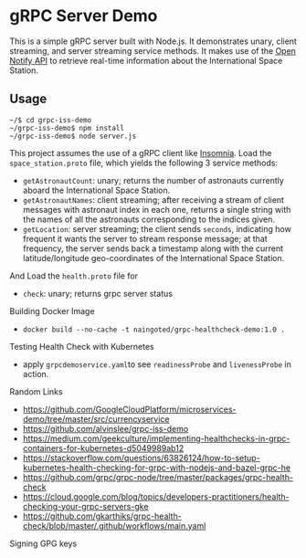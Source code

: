 # gRPC Server Demo

This is a simple gRPC server built with Node.js. It demonstrates unary, client streaming, and server streaming service methods. It makes use of the [Open Notify API](http://open-notify.org/) to retrieve real-time information about the International Space Station.

## Usage

```
~/$ cd grpc-iss-demo
~/grpc-iss-demo$ npm install
~/grpc-iss-demo$ node server.js
```

This project assumes the use of a gRPC client like [Insomnia](https://insomnia.rest/). Load the `space_station.proto` file, which yields the following 3 service methods:

- `getAstronautCount`: unary; returns the number of astronauts currently aboard the International Space Station.
- `getAstronautNames`: client streaming; after receiving a stream of client messages with astronaut index in each one, returns a single string with the names of all the astronauts corresponding to the indices given.
- `getLocation`: server streaming; the client sends `seconds`, indicating how frequent it wants the server to stream response message; at that frequency, the server sends back a timestamp along with the current latitude/longitude geo-coordinates of the International Space Station.

And Load the `health.proto` file for

- `check`: unary; returns grpc server status

Building Docker Image

- `docker build --no-cache -t naingoted/grpc-healthcheck-demo:1.0 .`

Testing Health Check with Kubernetes

- apply `grpcdemoservice.yaml`to see `readinessProbe` and `livenessProbe` in action.

Random Links

- https://github.com/GoogleCloudPlatform/microservices-demo/tree/master/src/currencyservice
- https://github.com/alvinslee/grpc-iss-demo
- https://medium.com/geekculture/implementing-healthchecks-in-grpc-containers-for-kubernetes-d5049989ab12
- https://stackoverflow.com/questions/63826124/how-to-setup-kubernetes-health-checking-for-grpc-with-nodejs-and-bazel-grpc-he
- https://github.com/grpc/grpc-node/tree/master/packages/grpc-health-check
- https://cloud.google.com/blog/topics/developers-practitioners/health-checking-your-grpc-servers-gke
- https://github.com/gkarthiks/grpc-health-check/blob/master/.github/workflows/main.yaml

Signing GPG keys
